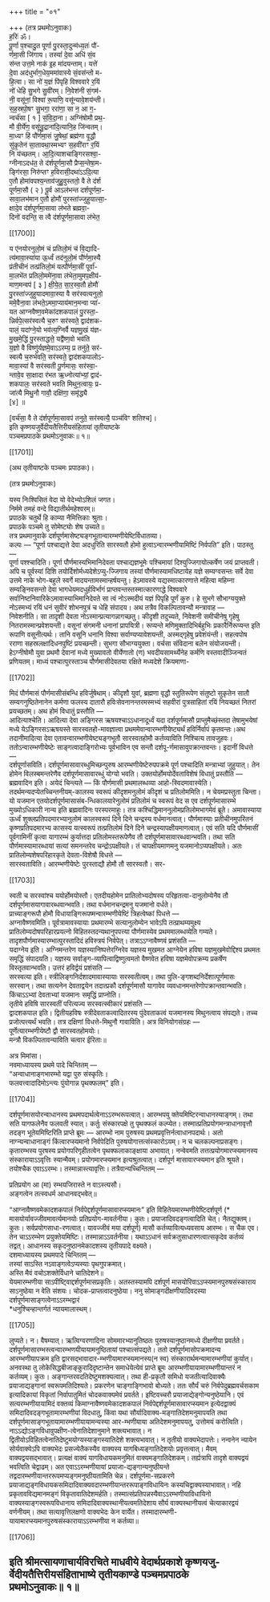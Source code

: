 +++
title = "०१"

+++
(तत्र प्रथमोऽनुवाकः)  
ह॒रिः॑ ॐ।  
पू॒र्णा प॒श्चादु॒त पूर्णा पु॒रस्ता॒दुन्म॑ध्य॒तः॑ पौ॑-  
र्णमा॒सी जि॑गाय। तस्यां॑ दे॒वा अधि॑ सं॒व  
स॑न्त उत्त॒मे नाक॑ इ॒ह मा॑दयन्ताम्। यत्ते॑  
दे॒वा अद॑धुर्भाग॒धेय॒ममा॑वास्ये सं॒वस॑न्तो म-  
हि॒त्वा। सा नो॑ य॒ज्ञं पि॑पृहि विश्ववारे र॒यिं  
नो॑ धेहि सु॒भगे सु॒वी॑रम्। नि॒वेश॑नी सं॒गम॑-  
नी॒ वसू॑नां॒ विश्वा॑ रू॒पाणि॒ वसू॑न्यावे॒शय॑न्ती।  
स॒ह॒स्रपो॒षꣳ सु॒भगा॒ ररा॑णा॒ सा न॒ आ ग॒-  
न्वर्च॑सा [ १ ] सं॒वि॒दा॒ना। अग्नि॑षोमौ प्रथ॒-  
मौ वी॒र्ये॑ण॒ वसू॑न्रु॒द्राना॑दि॒त्यानि॒ह जि॑न्वतम्।  
मा॒ध्यꣳ हि॑ पौ॑र्णमा॒सं जु॒षेथां॒ ब्रह्म॑णा वृ॒द्धौ  
सु॑कृ॒तेन॑ सा॒तावथा॒स्मभ्यꣳ स॒हवी॑राꣳ र॒यिं  
नि य॑च्छतम्। आ॒दि॒त्याशचाङ्गिरसश्वा॒-  
ग्नीनाऽदध॑त॒ ते द॑र्शपूर्णमा॒सौ प्रैप्स॒न्तेषा॒म-  
ङ्गि॑रसा॒ निरु॑प्तꣳ ह॒विरासी॒दथा॑ऽऽदि॒त्या  
ए॒तौ होमा॑वपश्य॒न्ताव॑जुहु॒वुस्ततो॒ वै ते द॑र्श  
पूर्णमा॒सौ ( २ ) पू॒र्व आऽल॑भन्त दर्शपूर्णमा॒-  
सावा॒लभ॑मान ए॒तौ होमौ॑ पुरस्ता॑ज्जुहुयात्सा॒-  
क्षादे॒व द॑र्शपूर्णमा॒सावा ल॑भते ब्रह्मवा॒-  
दिनो॑ वदन्ति॒ स त्वै द॑र्शपूर्णमा॒सावा ल॑भेत॒

[[1700]]

य ए॑नयोरनुलो॒मं चं प्रतिलो॒मं च॑ वि॒द्यादि-  
त्य॑मावा॒स्या॑या ऊ॒र्ध्वं तद॑नुलो॒मं पौ॑र्णमा॒स्यै  
प्र॑तीचीनं तत्प्र॑तिलो॒मं यत्पौ॑र्णमा॒सीं पूर्वा॑-  
मा॒लभे॑त प्रतिलो॒ममे॑ना॒वा ल॑भेता॒मुमप॒क्षीय॑-  
माण॒मन्वप॑ [ ३ ] क्षी॒ये॒त॒ सा॒र॒स्व॒तौ होमौ॑  
पु॒रस्ता॑ज्जुहुयादमावा॒स्या वै सर॑स्वत्यनुलो॒  
ममे॒वैना॒वा ल॑भते॒ऽममा॒प्याय॑मान॒मन्वा प्या॑-  
यत आग्नवैष्ण॒वमेका॑दशकपालं पु॒रस्ता॒-  
न्निर्वपे॒त्सर॑स्वत्यै च॒रुꣳ सर॑स्वते॒ द्वाद॑शक-  
पालं॒ यदा॑ग्ने॒यो भव॑त्य॒ग्निर्वै यज्ञमु॒खं य॑ज्ञ-  
मु॒खमे॒द्धि॑ पु॒रस्ताद्धत्ते॒ यद्वै॑ष्ण॒वो भव॑ति  
य॒ज्ञो वै विष्णु॑र्यज्ञमे॒वाऽऽरम्य॒ प्र तनु॑ते॒ सर॑-  
स्वत्यै च॒रुर्भ॑वति॒ सर॑स्वते॒ द्वाद॑शकपालोऽ-  
मावा॒स्या॑ वै सर॑स्वती पू॒र्णमासः॒ सर॑स्वा॒-  
न्तावे॒व सा॒क्षादा र॑भत ऋ॒ध्नोत्या॑भ्यां॒ द्वाद॑-  
शकपालः॒ सर॑स्वते भवति मिथुन॒त्वायः॒ प्र-  
जा॑त्यै मिथु॒नौ गावौ॒ दक्षि॑णा॒ समृ॑द्ध्यै  
[४] ॥

[वर्च॑सा॒ वै ते द॑र्शपूर्णमा॒सावप॑ तनुते॒ सर॑स्वत्यै॒ पञ्च॑विꣳ शतिश्च]।  
इति कृष्णयजुर्वेदीयतैत्तिरीयसंहितायां तृतीयाष्टके  
पञ्चमप्रपाठके प्रथमोऽनुवाकः॥ १॥

[[1701]]

(अथ तृतीयाष्टके पञ्चमः प्रपाठकः)।

(तत्र प्रथमोऽनुवाकः)

यस्य निःश्विसितं वेदा यो वेदेभ्योऽशिलं जगत।  
निर्ममे तमहं वन्दे विद्यातीर्थमहेश्वरम्॥  
प्रपाठके चतुर्थे हि काम्या नैमित्तिकाः श्रुताः।  
प्रपाठके पञ्चमे तु सोमेष्ट्योः शेष उच्यते॥  
तत्र प्रथमानुवाके दर्शपूर्णमासेष्ट्यङ्गभूतान्वारम्भणीयेष्टिर्विधातव्या।  
कल्पः — “पूर्णा पश्चाद्यत्ते देवा अदधुरिति सारस्वतौ होमो हुत्वाऽन्वारम्भणीयामिष्टिं निर्वपति” इति। पाठस्तु —  
पूर्णा पश्श्चादिति। पूर्णा पौर्णमास्यभिमानिदेवता पश्चाद्यज्ञभूमेः पश्चिमायां दिश्युज्जिगायोत्कर्षेण जयं प्राप्तवती। अपि च पूर्वस्यां दिशि तयोर्दिशोर्मध्यदेशेऽप्यु-ज्जिगाय तस्यां पौर्णमास्यामधिष्टायेह यज्ञे सम्यग्वसन्तः सर्वे देवा उत्तमे नाके भोग-बहुले स्वर्गे मादयन्तामस्मान्हर्षयन्तु। हेऽमावस्ये यद्यस्मात्कारणात्ते महित्वा महिम्ना सम्यङ्निवसन्तो देवा भागधेयमदधुर्हविर्भागं प्राप्तवन्तस्तस्मात्कारणाद्धे विश्ववारे सर्वानिष्टनिवारिकेऽमावास्याभिमानिदेवते सा त्वं नोऽस्मदीयं यज्ञं पिपृहि पूर्णं कुरु। हे सुभगे सौभाग्ययुक्ते नोऽस्मभ्यं रयिं धनं सुवीरं शोभनपुत्रं च धेहि संपादय। अथ तत्रैव विकल्पितावन्यौ मन्त्रावाह —  
निवेशनीति। सा तादृशी देवता नोऽस्मान्प्रत्यागन्नागच्छतु। कीदृशी तदुच्यते, निवेशनी समीचीनेषु गृहेषु नितरामस्मान्प्रवेशयन्ती। वसूनां संगमनी धनानां प्रापयित्री। रूप्यन्ते मणिमुक्तादिभिर्बहुभिः प्रकारैर्निरूप्यन्त इति रूपाणि वसूनीत्यर्थः। तानि वसूनि धनानि विश्वा सर्वाण्यप्यावेशयन्ती, अस्मद्गृहेषु प्रवेशंयंन्ती। सहत्वपोष रराणा सहस्रलक्षादिधनपुष्टिं प्रयच्छन्ती। सुभगा सौभाग्ययुक्ता। वर्चसा संविदाना बलेन संयोजयन्ती। हेऽग्नीषोमौ युवा प्रथमौ देवानां मध्ये मुख्यावतो वीर्येणातो (ण) भवदीयसामर्थ्येनेह कर्मणि वस्तवादीञ्जिन्वतं प्रणियतम्। माध्यं पश्चात्पुरस्ताञ्च पौर्णमासीदेवतया रक्षिते मध्यदेशे क्रियमाणा-

[[1702]]

मिदं पौर्णमासं पौर्णमासीसंबन्धि हविर्जुषेथाम्। कीदृशौ युवां, ब्रह्मणा वृद्धौ स्तुतिरूपेण संतुष्टो सुकृतेन सातौ सम्यगनुष्ठितेनानेन कर्मणा फलस्य दातारौ हविःसेवनानन्तरमस्मभ्यं सहवीरां पुत्रसाहितां रयिं नियच्छतं नितरां प्रयच्छतम्। अथ होमं विधातुं प्रस्तौति —  
आदित्याश्चेति। आदित्या देवा अङ्गिरस ऋषयश्चाऽऽधानादूर्ध्वं यदा दर्शपूर्णमासौ प्राप्तुमैच्छंस्तदा तेषामुभयेषां मध्ये येऽङ्गिरसऽऋषयस्ते सारस्वतहो-मावज्ञात्वा प्रथममेवान्वारम्भणीयेष्ट्यर्थं हविर्निर्वापं कृतवन्तः।अथ तदानीमादित्या देवा एतावन्वारम्भणीयेष्ट्यङ्गभूतौ सारस्वतहोमौ कर्तव्याविति निश्चित्य तावजुहवः। ततोऽन्वारम्भणीयेष्टेः साङ्गत्वादाङ्गिरोभ्यः पूर्वभाविन एव सन्तौ दर्शपू-र्णमासावुपक्रान्तवन्तः। इदानीं विधत्ते —  
दर्शपूर्णासविति। दर्शपूर्णमासावारब्धुमिच्छन्पुरुष आरम्भणीयेष्टेरुपपक्रमे पूर्ण पश्चादिति मन्त्राभ्यां जुहुयात्। तेन होमेन विलस्बमन्तरेणैव दर्शपूर्णमासावारब्धुं योग्यो भवति। उक्तयोर्होमयोर्देवताविशेषं विधातुं प्रस्तौति —  
ब्रह्मवादिन इति। अयेदं चिन्त्यते — किं पौर्णमासी प्रथमालब्धव्या आहो-स्विदमावास्येति। तदर्थमन्यदप्येतच्चिन्तनीयम्-कालस्य स्वरूपं कीदृशमनुलोमं कीदृशं च प्रतिलोममिति। न चेयमप्रस्तुता चिन्ता। यो यजमान एतयोदर्शपूर्णमासासंब-न्धिकालयारेनुलोमं प्रतिलोमं च स्वरूपं वेद स एव दर्शपूर्णमासारम्भे मुख्योऽधिकारी नान्य इति ब्रह्मवादिनः परस्परमाहुः। तत्र कश्चिद्धिमाननुलोमप्रतिलोमभागमेवं ब्रूते। अमावास्याया ऊर्ध्वं शुक्लप्रतिपदमारभ्यानुलोमं कालस्वरूपं दिने दिने चन्द्रस्य वर्धमानत्वात्। पौर्णमास्याः प्रतीचीनमुपरितनं कृष्णप्रतिपदमारभ्य कासस्य यत्स्वरूपं तत्प्रतिलोमं दिने दिने चन्द्रस्यापक्षीयमाणत्वात्। एवं सति यदि पौर्णमासीं पूर्वगामिनीं कृत्वा यागारम्भं कुर्यात्तदा प्रतिलोमस्तरूपेणैव तौ दर्शपूर्णमासावारब्धवान्भवति। तथा सति पौर्णमास्यामारब्धायां सत्यां समनन्तरेव चन्द्रोऽपक्षीयते। तं चापक्षीयमाणमनु यजमानोऽप्यपक्षीयते। अतः प्रातिलोम्यशेषपरिहारकृते देवता-विशेषौ विधत्ते —  
सारस्वताविति। आरम्भणीयेष्टेः पुरस्ताद्यौ होमौ तौ सारस्वतौ। सर-

[[1703]]

स्वती च सरस्वांश्च ययोर्होमयोस्तौ। एतदीयहोमेन प्रातिलोभ्यदोषस्य परिहृतत्वा-दानुलोम्येनैव तौ दर्शपूर्णमासयागावारब्धवान्भवति। तथा वर्धमानचन्द्रमनु यजमानो वर्धते।  
प्राच्याङ्गरूपौ होमौ विधायाङ्गिरूपष्मन्वारम्भणीयेष्टिं त्रिहत्वेष्कां पिधत्ते —  
अग्नावैष्णवमिति। पूर्वत्रामावस्यायाः प्रथमारम्भे सत्यानुलोम्येन भावेऽपि तत्प्राथम्यमुक्ष्य प्रातिलोम्यदोषपरिहारप्रयत्नो विहितस्तदन्यथानुपपत्त्या पौर्णमास्येव प्रथममालब्धव्येति गम्यते। तादृशपौर्णमास्यारम्भात्पुरस्तादिदं हविस्त्रयं निर्वपेत्। तत्राऽऽग्नावैष्णवं प्रशंसति —  
यदाग्नेय इति। अग्निमन्तरेण यज्ञस्यानिष्पत्तेरग्निरेव यज्ञस्य मुखमत आग्नेयेन हविषा यज्ञमुखमेवोद्दिश्य प्रथमतः समृद्धिं संपादयति। यज्ञस्य सर्वाङ्ग-व्यापित्वाद्विष्णुत्वमतो वैष्णवेत हविषा यज्ञमेवोपक्रम्य प्रकर्षेण विस्तृतवान्भवति। उत्तरं हविर्द्वयं प्रशंसति —  
सरस्वत्या इति। स्त्रीलिङ्गनिर्दशादमावास्यायाः सरस्वतीत्वम्। तथा पुलि-ङ्गशब्दनिर्देशात्पूर्णमासः सरस्वान्। तथा सत्यनेन देवताद्वयेन तदात्प्रकौ दर्शपूर्णमासौ यागावेव व्यवधानमन्तरेणोपक्रान्तवान्भवति। किंचाऽऽभ्यां देवताभ्यां यजमानः समृद्धिं प्राप्नोति।  
तृतीये हविषि सारस्वतीं परित्यज्य सरस्वत्स्वीकारं प्रशंसति —  
द्वादशकपाल इति। द्वितीयहविषः स्त्रीदेवताकत्वादितरस्य पुंदेवताकत्वं यजमानस्य मिथुनत्वाय संपद्यते। तच्च प्रजोत्पत्त्यर्थं भवति। तत्र दक्षिणां विधत्ते-मिथुनौ गावाविति। अत्र विनियोगसंग्रहः —  
पूर्णेत्यारम्भणीयेष्टौ द्वौ सारस्वतहोमयोः।  
मन्त्रौ विकल्पितावन्याविति चत्वार ईरिताः॥

अत्र मिमांसा।  
नवमाध्यायस्य प्रथमे पादे चिन्तितम् —  
“अन्वाधानाङ्गभारम्भो यद्वा पुरु संस्कृतिः।  
फलवत्त्वादादिमोऽन्त्यः पुंयोगान्न पृथक्फलम्” इति।

[[1704]]

दर्शपूर्णमासयोरन्वाधानस्य प्रथमपदार्थत्वेनाऽऽरम्भरूपत्वात्। आरम्भपयु क्तेयमिष्टिरन्वाधानस्याङ्गम्। तथा सति यागफलेनैव फलवती स्यात्। कर्तुः संस्कारपक्षे तु पृथक्फलं कल्प्येत। तस्मात्प्रतिप्रयोगमन्त्राधानावृत्तौ तदङ्ग भूतेयमिष्टिरिति प्राप्ते ब्रूमः — आरम्भो नाम पुरुषस्य प्रथमप्रवृत्तिर्नत्वाधानपदार्थः। अतो नाग्न्यन्वाधानाङ्गं किंत्वारप्स्यमानो निर्वपेदिति पुरुषयोगात्तत्संस्कारोऽयम्। न च चलकल्पनाप्रसङ्गः। कृतारम्भस्य पुरषस्य प्रयोगपरिगृहीतत्वेन पृथक्फलाकाङ्क्षाया अभावात्। नन्वेवमति तत्तत्प्रयोगमारप्स्यमानस्य संस्कारायाऽऽवृत्तिः स्यान्मैवम्। प्रयोगमारप्स्यमान इत्यश्रुतत्वात्। दर्शपूर्ण मासावारप्स्यमान इति श्रूयते। तयोश्चैक एवाऽऽरम्भः। तस्मान्नास्त्यावृत्तिः। तत्रैवान्यच्चिन्तितम् —

प्रतिप्रयोग आ (मा) रम्भयजिरास्ते न वाऽस्त्यसौ।  
अङ्गत्वेन तत्स्वधर्म आधानवद्भवेत्॥

“आग्नावैष्णवमेकादशकपालं निर्वपेद्दर्शपूर्णमासावारप्स्यमानः” इति विहितेयमारम्भणीयेष्टिदर्शपूर्ण (* मासयोर्यावज्जीवमावर्त्यमानयोः प्रतिप्रयोग-मावर्तनीया। कुतः। प्रयाजादिवदङ्गत्वादिति चेत्। नैतद्युक्तम्। कुतः। सर्वप्रयोगसाधा-रणत्वात्। यावज्जीवं मया दर्शपूर्ण) मासौ कर्तव्यावित्यध्यवसाय आरम्भः। स चैक एव। तेन चाऽऽरम्भेण प्रयुक्तेयमिष्टिः। तस्मान्नाऽऽवर्तनीया। यथाऽऽधानं सर्वक्रतुसाधारणत्वात्सकृदेव कर्तव्यं तद्वत्। आधानस्य सकृदनुष्ठानमेकादशस्य तृतीयपादे वक्ष्यते।  
दशमाध्यायस्य प्रथमपादे चिन्तितम् —  
तस्यां साऽस्ति नऽवाङ्गत्वेऽप्यस्याः पृथगुपक्रमात्।  
अस्ति मैवं वचोऽशक्तेर्विधाने चातिदेशने॥  
येयमारम्भणीया साऽपीष्टि्वाद्दर्शपूर्णमासप्रकृतिः। अतस्तस्यामपि दर्शपूर्ण मासयोरिवाऽऽप्स्यमानपुरुषसंस्काराय साऽनुष्ठेया न वेति संशयः। चोदक-प्राप्तत्वादनुष्ठेया। ननु सोमाङ्गदीक्षणीयादिवदस्या दर्शपूर्णमासाङ्गत्वेनाऽऽरम्भद्वारं  
*धनुश्चिन्हान्तर्गतं न्यायमालास्थम्।

[[1705]]

लुप्यते। न। वैषम्यात्। ऋत्विग्वरणादिना सोममारभ्यानुतिष्ठतः पुरुषस्यानुष्ठानमध्ये दीक्षणीया प्रवर्तते। दर्शपूर्णमासारम्भस्त्वन्वारम्भणयीयायामनुष्ठितायां पश्चात्संपद्यते। ततो दर्शपूर्णमासोपक्रमादन्य आरम्भणीयापक्रम इति द्वारसद्भावादार-म्भणीयामारप्स्यमानस्य(न स्व) संस्कारार्थमन्यामारम्भणीयां कुर्यात्। अनवस्था तु लोकेसिद्धबीजाङ्कुरादिदृष्टान्तेन समाधेयेत्येवं प्राप्ते ब्रूमः आरम्भणीयायामारम्भणीयान्तरं न कर्तव्यम्। कुतः। अङ्गान्तरवदतिदेष्टुमशक्यत्वात्। तथा ही-प्रकृतौ समिधो यजतीत्यादिवाक्यैः प्रयाजाद्यङ्गानां स्वरूपमतिदिश्यते। प्रकरणेन चाङ्गाङ्गिभावो बोध्यते। ततः सौर्यं चरुं निर्वपेदुब्रह्मवर्चसकाम इत्यादिकायां विकृतां निर्वापातुमितं चोदकवाक्यमेवं प्रवर्तते। इष्टिवच्चरौ प्रयाजाद्येङ्गोन्यनुष्ठेयानि। एवं सत्यरम्भणीयायामिदं वक्तव्यं किमाग्नावैष्णवमेकादशकपालं निर्वपेद्दर्शपूर्णमासावारप्स्यमान इत्येदद्वाक्यं समिदादिवदङ्गभूतामारम्भणीयां विदधातु, किंवा यथा सौर्यादिवाक्य-मङ्गातिदेशमनुमापयति तथा दर्शपूर्णमासाङ्गभूतायामारम्भणीयायामन्यस्या आर-म्भणीयाया अतिदेशमनुमापयतु, उत्तोमयं करोत्विति। नाऽऽद्योऽङ्गविधावुपक्षीण-त्वेनातिदेशानुमाने शक्त्यभावात्। न द्वितीयोऽविहितत्वेनातिदेष्टुमयोग्यस्याङ्गस्यातिदेशे शक्त्यभावात्। न तृतीयो वाक्यभेदापत्तेः। नन्वनेन न्यायेन सोर्यवाक्येऽपि वाक्यभेदः प्रसज्येतैकस्यैव वाक्यस्य यागबिध्यङ्गातिदेशयोः प्रवृत्तत्वात्। मैवम् वाक्यद्वयसद्भावात्। प्रत्यक्षं वाक्यं यागविधायकमनुमितं वाक्यमङ्गातिदेशकम्। तर्ह्यत्रापि तादृशे वाक्यद्वयं भवत्विति चेद्वाढम्। अत एवाऽऽरम्भणीयायां प्रयाजा-द्यङ्गान्यनुष्ठीयन्ते तद्वदारम्भणीयान्तररूपमप्यङ्गमनुष्ठीयतामिति चेन्न। दर्शपूर्णमा-सप्रकरणे प्रयाजाद्यङ्गविधायकसमिदादिवाक्यवदारम्भणीयान्तररूपाङ्गविधायिनः कस्यचिद्वाक्यस्याभावात्। नहि प्रकृतावविद्यमानमङ्गं विकृतावातिदेशमर्हति। तस्मात्संप्रतिपन्नस्यैवाऽऽरम्भणीयाविधायिनो वाक्यस्याङ्गस्वरूपविधानाय समिदादिवाक्यस्थानीयत्वमतिदेशाय सौर्य वाक्यस्थानीयत्वं चेत्याकारद्वयं वर्णनीयम्। तथा सत्यावृत्तिलक्षणो वाक्यभेदः केन वार्येत। तस्मादारम्भणी-यायामारप्स्यमानपुरुषसंस्कारायाऽऽरम्भणीया न कर्तव्या॥

[[1706]]

इति श्रीमत्सायणाचार्यविरचिते माधवीये वेदार्थप्रकाशे कृष्णयजु-र्वेदीयतैत्तिरीयसंहिताभाष्ये तृतीयकाण्डे पञ्चमप्रपाठके  
प्रथमोऽनुवाकः॥ १॥  
-------------  
